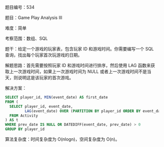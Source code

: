 题目编号：534

题目：Game Play Analysis III

难度：简单

考察范围：数组、SQL

题干：给定一个游戏的玩家表，包含玩家 ID 和游戏时间。你需要编写一个 SQL 查询，找出每个玩家首次玩游戏的日期。

解题思路：首先需要按照玩家 ID 和游戏时间进行排序，然后使用 LAG 函数来获取上一次游戏时间，如果上一次游戏时间为 NULL 或者上一次游戏时间不是当天，则说明这是该玩家的首次游戏。

解决方案：

```sql
SELECT player_id, MIN(event_date) AS first_date
FROM (
  SELECT player_id, event_date, 
         LAG(event_date) OVER (PARTITION BY player_id ORDER BY event_date) AS prev_date
  FROM Activity
) AS t
WHERE prev_date IS NULL OR DATEDIFF(event_date, prev_date) > 0
GROUP BY player_id
```

算法复杂度：时间复杂度为 O(nlogn)，空间复杂度为 O(n)。